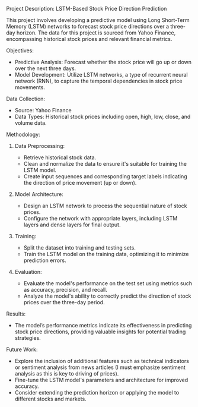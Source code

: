 Project Description: LSTM-Based Stock Price Direction Prediction

This project involves developing a predictive model using Long Short-Term Memory (LSTM) networks to forecast stock price directions over a three-day horizon. The data for this project is sourced from Yahoo Finance, encompassing historical stock prices and relevant financial metrics.

 Objectives:
- Predictive Analysis: Forecast whether the stock price will go up or down over the next three days.
- Model Development: Utilize LSTM networks, a type of recurrent neural network (RNN), to capture the temporal dependencies in stock price movements.

 Data Collection:
- Source: Yahoo Finance
- Data Types: Historical stock prices including open, high, low, close, and volume data.

 Methodology:
1. Data Preprocessing:
   - Retrieve historical stock data.
   - Clean and normalize the data to ensure it's suitable for training the LSTM model.
   - Create input sequences and corresponding target labels indicating the direction of price movement (up or down).

2. Model Architecture:
   - Design an LSTM network to process the sequential nature of stock prices.
   - Configure the network with appropriate layers, including LSTM layers and dense layers for final output.

3. Training:
   - Split the dataset into training and testing sets.
   - Train the LSTM model on the training data, optimizing it to minimize prediction errors.

4. Evaluation:
   - Evaluate the model's performance on the test set using metrics such as accuracy, precision, and recall.
   - Analyze the model's ability to correctly predict the direction of stock prices over the three-day period.

 Results:
- The model’s performance metrics indicate its effectiveness in predicting stock price directions, providing valuable insights for potential trading strategies.

 Future Work:
- Explore the inclusion of additional features such as technical indicators or sentiment analysis from news articles (I must emphasize sentiment analysis as this is key to driving of prices).
- Fine-tune the LSTM model's parameters and architecture for improved accuracy.
- Consider extending the prediction horizon or applying the model to different stocks and markets.

